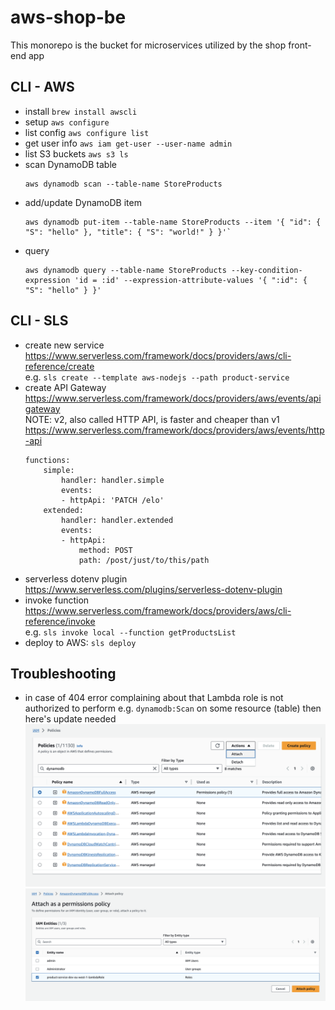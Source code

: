 # aws-shop-be
This monorepo is the bucket for microservices utilized by the shop front-end app

## CLI - AWS
- install `brew install awscli`
- setup `aws configure`
- list config `aws configure list`
- get user info `aws iam get-user --user-name admin`
- list S3 buckets `aws s3 ls`
- scan DynamoDB table  
    ```
    aws dynamodb scan --table-name StoreProducts
    ```
- add/update DynamoDB item  
    ```
    aws dynamodb put-item --table-name StoreProducts --item '{ "id": { "S": "hello" }, "title": { "S": "world!" } }'`
    ```
- query  
    ```
    aws dynamodb query --table-name StoreProducts --key-condition-expression 'id = :id' --expression-attribute-values '{ ":id": { "S": "hello" } }'
    ```

## CLI - SLS
- create new service https://www.serverless.com/framework/docs/providers/aws/cli-reference/create  
    e.g. `sls create --template aws-nodejs --path product-service`
- create API Gateway https://www.serverless.com/framework/docs/providers/aws/events/apigateway  
    NOTE: v2, also called HTTP API, is faster and cheaper than v1 https://www.serverless.com/framework/docs/providers/aws/events/http-api  
    ```
    functions:
        simple:
            handler: handler.simple
            events:
            - httpApi: 'PATCH /elo'
        extended:
            handler: handler.extended
            events:
            - httpApi:
                method: POST
                path: /post/just/to/this/path
    ```
- serverless dotenv plugin https://www.serverless.com/plugins/serverless-dotenv-plugin
- invoke function https://www.serverless.com/framework/docs/providers/aws/cli-reference/invoke  
    e.g. `sls invoke local --function getProductsList`
- deploy to AWS: `sls deploy`

## Troubleshooting
- in case of 404 error complaining about that Lambda role is not authorized to perform e.g. `dynamodb:Scan` on some resource (table) then here's update needed
    ![IAM Policies](iam-policies.png)
    ![Attach policy](iam-attach-policy.png)
